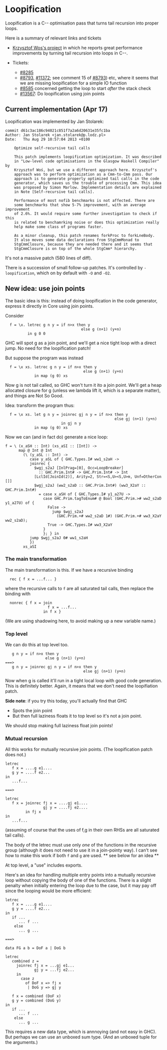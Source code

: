# Loopification



Loopification is a C-- optimisation pass that turns tail recursion into proper loops.



Here is a summary of relevant links and tickets


- [
  Krzysztof Wos's project](http://research.microsoft.com/en-us/um/people/simonpj/tmp/wos-diss-draft.pdf) in which he reports great performance improvements by turning tail recursion into loops in C--. 

- Tickets:

  - [\#8285](http://gitlabghc.nibbler/ghc/ghc/issues/8285)
  - [\#8793](http://gitlabghc.nibbler/ghc/ghc/issues/8793), [\#11372](http://gitlabghc.nibbler/ghc/ghc/issues/11372); see comment 15 of [\#8793](http://gitlabghc.nibbler/ghc/ghc/issues/8793)) etc, where it seems that we are missing loopification for a simple IO function
  - [\#8585](http://gitlabghc.nibbler/ghc/ghc/issues/8585) concerned getting the loop to start *after* the stack check
  - [\#13567](http://gitlabghc.nibbler/ghc/ghc/issues/13567): Do loopification using join points

## Current implementation (Apr 17)



Loopification was implemented by Jan Stolarek:


```wiki
commit d61c3ac186c94021c851f7a2a6d20631e35fc1ba
Author: Jan Stolarek <jan.stolarek@p.lodz.pl>
Date:   Thu Aug 29 10:57:04 2013 +0100

    Optimize self-recursive tail calls

    This patch implements loopification optimization. It was described
    in "Low-level code optimisations in the Glasgow Haskell Compiler" by
    Krzysztof Woś, but we use a different approach here. Krzysztof's
    approach was to perform optimization as a Cmm-to-Cmm pass. Our
    approach is to generate properly optimized tail calls in the code
    generator, which saves us the trouble of processing Cmm. This idea
    was proposed by Simon Marlow. Implementation details are explained
    in Note [Self-recursive tail calls].

    Performance of most nofib benchmarks is not affected. There are
    some benchmarks that show 5-7% improvement, with an average improvement
    of 2.6%. It would require some further investigation to check if this
    is related to benchamrking noise or does this optimization really
    help make some class of programs faster.

    As a minor cleanup, this patch renames forkProc to forkLneBody.
    It also moves some data declarations from StgCmmMonad to
    StgCmmClosure, because they are needed there and it seems that
    StgCmmClosure is on top of the whole StgCmm* hierarchy.
```


It's not a massive patch (580 lines of diff).



There is a succession of small follow-up patches. It's controlled by `-loopification`, which on by default with `-O` and `-O2`.


## New idea: use join points



The basic idea is this: instead of doing loopification in the
code generator, express it directly in Core using join points.



Consider


```wiki
  f = \x. letrec g n y = if n>x then y
                                  else g (n+1) (y+n)
          in g 0 0
```


GHC will spot g as a join point, and we'll get a nice tight loop with a direct jump.
No need for the loopification patch!



But suppose the program was instead


```wiki
  f = \x xs. letrec g n y = if n>x then y
                                   else g (n+1) (y+n)
             in map (g 0) xs
```


Now g is not tail called, so GHC won't turn it ito a join point.
We'll get a heap allocated closure for g (unless we lambda lift it, which is a separate matter), and things are Not So Good.



Idea: transform the program thus:


```wiki
  f = \x xs. let g n y = joinrec gj n y = if n>x then y
                                                 else gj (n+1) (y+n)
                         in gj n y
             in map (g 0) xs
```


Now we can (and in fact do) generate a nice loop:


```wiki
f = \ (x_aSH :: Int) (xs_aSI :: [Int]) ->
      map @ Int @ Int
        (\ (y_aSL :: Int) ->
           case y_aSL of { GHC.Types.I# ww1_s2aH ->
           joinrec {
             $wgj_s2aJ [InlPrag=[0], Occ=LoopBreaker]
               :: GHC.Prim.Int# -> GHC.Prim.Int# -> Int
             [LclId[JoinId(2)], Arity=2, Str=<S,U><S,U>m, Unf=OtherCon []]
             $wgj_s2aJ (ww2_s2aD :: GHC.Prim.Int#) (ww3_X2aY :: GHC.Prim.Int#)
               = case x_aSH of { GHC.Types.I# y1_a27U ->
                 case GHC.Prim.tagToEnum# @ Bool (GHC.Prim.># ww2_s2aD y1_a27U) of {
                   False ->
                     jump $wgj_s2aJ
                       (GHC.Prim.+# ww2_s2aD 1#) (GHC.Prim.+# ww3_X2aY ww2_s2aD);
                   True -> GHC.Types.I# ww3_X2aY
                 }
                 }; } in
           jump $wgj_s2aJ 0# ww1_s2aH
           })
        xs_aSI
```

### The main transformation



The main transformation is this.  If we have a recursive binding


```wiki
  rec { f x = ...f... }
```


where the recursive calls to `f` are all saturated tail calls, then replace the binding with


```wiki
  nonrec { f x = join
                   f x = ...f...
                 in f x }
```


(We are using shadowing here, to avoid making up a new variable name.)


### Top level



We can do this at top level too.


```wiki
   g n y = if n>x then y
                  else g (n+1) (y+n)
===>
   g n y = joinrec gj n y = if n>x then y
                                   else gj (n+1) (y+n)
```


Now when g is called it'll run in a tight local loop with good code generation.
This is definitely better.  Again, it means that we don't need the loopifiation patch.



**Side note**: if you try this today, you'll actually find that GHC


- Spots the join point
- But then full laziness floats it to top level so it's not a join point.


We should stop making full laziness float join points!


### Mutual recursion



All this works for mutually recursive join points.  (The loopification patch does not.)


```wiki
letrec
   f x = ....g e1....
   g y = ....f e2...
in
   ...f...

===>

letrec
   f x = joinrec fj x = ....gj e1....
                 gj y = ....fj e2....
         in fj x
in
   ...f...
```


(assuming of course that the uses of f,g in their own RHSs
are all saturated tail calls).



The body of the letrec must use only *one* of the functions
in the recursive group (although it does not need to use
it in a join-pointy way).  I can't see how to make this work
if both `f` and `g` are used. ** see below for an idea **



At top level, a "use" includes exports.



Here's an idea for handling multiple entry points into a mutually recursive loop without copying the body of one of the functions. There is a slight penalty when initially entering the loop due to the case, but it may pay off since the looping would be more efficient:


```wiki
letrec
   f x = ....g e1....
   g y = ....f e2...
in
   if ...
      ... f ...
    else
      ... g ...

===>

data FG a b = DoF a | DoG b

letrec
   combined z = 
     joinrec fj x = ...gj e1...
             gj y = ...fj e2...
     in
       case z
         of DoF x => fj x
          | DoG y => gj y

   f x = combined (DoF x)
   g y = combined (DoG y)
in
   if ...
      ... f ...
    else
      ... g ...
```


This requires a new data type, which is annnoying (and not easy in GHC). But perhaps we can use an unboxed sum type.  (And an unboxed tuple for the arguments.)


